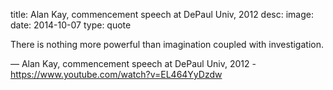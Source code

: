 title: Alan Kay, commencement speech at DePaul Univ, 2012
desc: 
image: 
date: 2014-10-07
type: quote
     
There is nothing more powerful than imagination coupled with investigation.                    <div class="caption">— Alan Kay, commencement speech at DePaul Univ, 2012 -  <a href="https://www.youtube.com/watch?v=EL464YyDzdw" >https://www.youtube.com/watch?v=EL464YyDzdw </a ></div>


